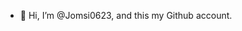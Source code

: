 - 👋 Hi, I’m @Jomsi0623, and this my Github account.

<!---
Jomsi0623/Jomsi0623 is a ✨ special ✨ repository because its `README.md` (this file) appears on your GitHub profile.
You can click the Preview link to take a look at your changes.
--->

